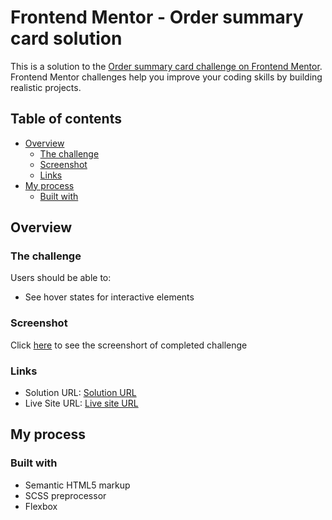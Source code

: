 # Frontend Mentor - Order summary card solution

This is a solution to the [Order summary card challenge on Frontend Mentor](https://www.frontendmentor.io/challenges/order-summary-component-QlPmajDUj). Frontend Mentor challenges help you improve your coding skills by building realistic projects. 

## Table of contents

- [Overview](#overview)
  - [The challenge](#the-challenge)
  - [Screenshot](#screenshot)
  - [Links](#links)
- [My process](#my-process)
  - [Built with](#built-with)

## Overview

### The challenge

Users should be able to:

- See hover states for interactive elements

### Screenshot

Click [here](./Screenshot%202022-05-26%20at%2011-48-31%20Frontend%20Mentor%20Order%20summary%20card.png) to see the screenshort of completed challenge

### Links

- Solution URL: [Solution URL](https://github.com/inaveentata/Order-summary-card)
- Live Site URL: [Live site URL](https://order-summary-card-26-may-2022.netlify.app/)

## My process

### Built with

- Semantic HTML5 markup
- SCSS preprocessor
- Flexbox

